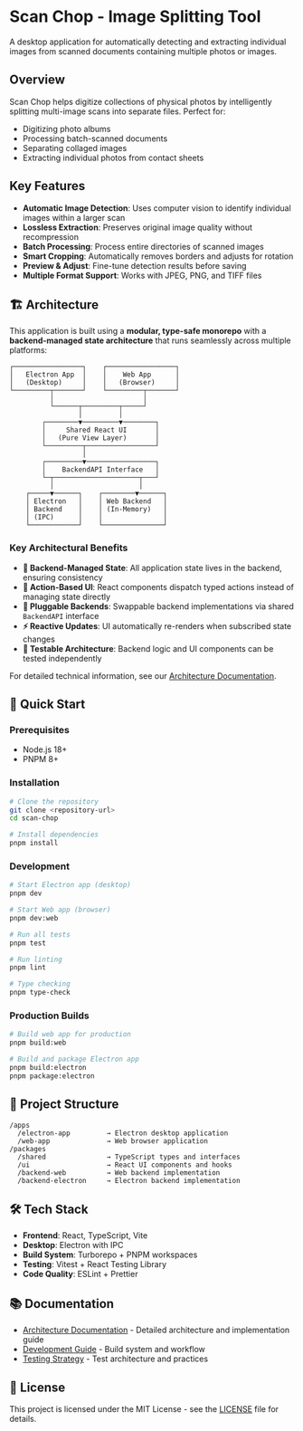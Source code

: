 # Scan Chop - Image Splitting Tool

A desktop application for automatically detecting and extracting individual images from scanned documents containing multiple photos or images.

## Overview

Scan Chop helps digitize collections of physical photos by intelligently splitting multi-image scans into separate files. Perfect for:

- Digitizing photo albums
- Processing batch-scanned documents
- Separating collaged images
- Extracting individual photos from contact sheets

## Key Features

- **Automatic Image Detection**: Uses computer vision to identify individual images within a larger scan
- **Lossless Extraction**: Preserves original image quality without recompression
- **Batch Processing**: Process entire directories of scanned images
- **Smart Cropping**: Automatically removes borders and adjusts for rotation
- **Preview & Adjust**: Fine-tune detection results before saving
- **Multiple Format Support**: Works with JPEG, PNG, and TIFF files

## 🏗️ Architecture

This application is built using a **modular, type-safe monorepo** with a **backend-managed state architecture** that runs seamlessly across multiple platforms:

```
┌─────────────────┐    ┌─────────────────┐
│   Electron App  │    │    Web App      │
│   (Desktop)     │    │   (Browser)     │
└─────────┬───────┘    └─────────┬───────┘
          │                      │
          └──────┬─────────┬─────┘
                 │         │
        ┌────────▼─────────▼────────┐
        │     Shared React UI       │
        │   (Pure View Layer)       │
        └─────────┬─────────────────┘
                  │
        ┌─────────▼─────────────────┐
        │    BackendAPI Interface   │
        └─┬─────────────────────┬───┘
          │                     │
    ┌─────▼──────┐    ┌────────▼──────┐
    │ Electron   │    │ Web Backend   │
    │ Backend    │    │ (In-Memory)   │
    │ (IPC)      │    │               │
    └────────────┘    └───────────────┘
```

### Key Architectural Benefits

- **🧠 Backend-Managed State**: All application state lives in the backend, ensuring consistency
- **🔄 Action-Based UI**: React components dispatch typed actions instead of managing state directly
- **🧩 Pluggable Backends**: Swappable backend implementations via shared `BackendAPI` interface
- **⚡ Reactive Updates**: UI automatically re-renders when subscribed state changes
- **🧪 Testable Architecture**: Backend logic and UI components can be tested independently

For detailed technical information, see our [Architecture Documentation](docs/ARCHITECTURE.md).

## 🚀 Quick Start

### Prerequisites

- Node.js 18+ 
- PNPM 8+

### Installation

```bash
# Clone the repository
git clone <repository-url>
cd scan-chop

# Install dependencies
pnpm install
```

### Development

```bash
# Start Electron app (desktop)
pnpm dev

# Start Web app (browser) 
pnpm dev:web

# Run all tests
pnpm test

# Run linting
pnpm lint

# Type checking
pnpm type-check
```

### Production Builds

```bash
# Build web app for production
pnpm build:web

# Build and package Electron app
pnpm build:electron
pnpm package:electron
```

## 📁 Project Structure

```
/apps
  /electron-app         → Electron desktop application
  /web-app              → Web browser application
/packages
  /shared               → TypeScript types and interfaces
  /ui                   → React UI components and hooks
  /backend-web          → Web backend implementation  
  /backend-electron     → Electron backend implementation
```

## 🛠️ Tech Stack

- **Frontend**: React, TypeScript, Vite
- **Desktop**: Electron with IPC
- **Build System**: Turborepo + PNPM workspaces  
- **Testing**: Vitest + React Testing Library
- **Code Quality**: ESLint + Prettier

## 📚 Documentation

- [Architecture Documentation](docs/ARCHITECTURE.md) - Detailed architecture and implementation guide
- [Development Guide](docs/ARCHITECTURE.md#-development-commands) - Build system and workflow
- [Testing Strategy](docs/ARCHITECTURE.md#-testing-strategy) - Test architecture and practices

## 📄 License

This project is licensed under the MIT License - see the [LICENSE](LICENSE) file for details.

